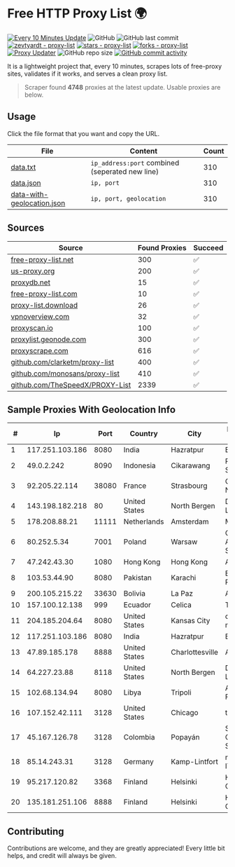 
# Free HTTP Proxy List 🌍

[![Every 10 Minutes Update](https://github.com/mertguvencli/http-proxy-list/actions/workflows/main.yml/badge.svg?branch=main)](https://github.com/mertguvencli/http-proxy-list/actions/workflows/main.yml)
![GitHub](https://img.shields.io/github/license/mertguvencli/http-proxy-list)
![GitHub last commit](https://img.shields.io/github/last-commit/mertguvencli/http-proxy-list)
[![zevtyardt - proxy-list](https://img.shields.io/static/v1?label=zevtyardt&message=proxy-list&color=blue&logo=github)](https://github.com/zevtyardt/proxy-list "Go to GitHub repo")
[![stars - proxy-list](https://img.shields.io/github/stars/zevtyardt/proxy-list?style=social)](https://github.com/zevtyardt/proxy-list)
[![forks - proxy-list](https://img.shields.io/github/forks/zevtyardt/proxy-list?style=social)](https://github.com/zevtyardt/proxy-list)
[![Proxy Updater](https://github.com/zevtyardt/proxy-list/workflows/Proxy%20Updater/badge.svg)](https://github.com/zevtyardt/proxy-list/actions?query=workflow:"Proxy+Updater")
![GitHub repo size](https://img.shields.io/github/repo-size/zevtyardt/proxy-list)
[![GitHub commit activity](https://img.shields.io/github/commit-activity/m/zevtyardt/proxy-list?logo=commits)](https://github.com/zevtyardt/proxy-list/commits/main)

It is a lightweight project that, every 10 minutes, scrapes lots of free-proxy sites, validates if it works, and serves a clean proxy list.

> Scraper found **4748** proxies at the latest update. Usable proxies are below.

## Usage

Click the file format that you want and copy the URL.

|File|Content|Count|
|----|-------|-----|
|[data.txt](https://raw.githubusercontent.com/mertguvencli/http-proxy-list/main/proxy-list/data.txt)|`ip_address:port` combined (seperated new line)|310|
|[data.json](https://raw.githubusercontent.com/mertguvencli/http-proxy-list/main/proxy-list/data.json)|`ip, port`|310|
|[data-with-geolocation.json](https://raw.githubusercontent.com/mertguvencli/http-proxy-list/main/proxy-list/data-with-geolocation.json)|`ip, port, geolocation`|310|

## Sources

|Source|Found Proxies|Succeed|
|------|-------------|-------|
|[free-proxy-list.net](https://free-proxy-list.net)|300|✅|
|[us-proxy.org](https://www.us-proxy.org)|200|✅|
|[proxydb.net](http://proxydb.net)|15|✅|
|[free-proxy-list.com](https://free-proxy-list.com/?page=&port=&type%5B%5D=http&type%5B%5D=https&up_time=0&search=Search)|10|✅|
|[proxy-list.download](https://www.proxy-list.download/HTTP)|26|✅|
|[vpnoverview.com](https://vpnoverview.com/privacy/anonymous-browsing/free-proxy-servers)|32|✅|
|[proxyscan.io](https://www.proxyscan.io)|100|✅|
|[proxylist.geonode.com](https://proxylist.geonode.com/api/proxy-list?limit=300&page=1&sort_by=lastChecked&sort_type=desc&protocols=http,https)|300|✅|
|[proxyscrape.com](https://api.proxyscrape.com/v2/?request=displayproxies&protocol=http&timeout=10000&country=all&ssl=all&anonymity=all)|616|✅|
|[github.com/clarketm/proxy-list](https://raw.githubusercontent.com/clarketm/proxy-list/master/proxy-list-raw.txt)|400|✅|
|[github.com/monosans/proxy-list](https://raw.githubusercontent.com/monosans/proxy-list/main/proxies/http.txt)|410|✅|
|[github.com/TheSpeedX/PROXY-List](https://raw.githubusercontent.com/TheSpeedX/PROXY-List/master/http.txt)|2339|✅|


## Sample Proxies With Geolocation Info

|#|Ip|Port|Country|City|Internet Service Provider|
|-|--|----|-------|----|-------------------------|
|1|117.251.103.186|8080|India|Hazratpur|BSNL Internet|
|2|49.0.2.242|8090|Indonesia|Cikarawang|PT Usaha Adi Sanggoro|
|3|92.205.22.114|38080|France|Strasbourg|GD MASS Network|
|4|143.198.182.218|80|United States|North Bergen|DigitalOcean, LLC|
|5|178.208.88.21|11111|Netherlands|Amsterdam|MCHOST|
|6|80.252.5.34|7001|Poland|Warsaw|GWNET Autonomus System|
|7|47.242.43.30|1080|Hong Kong|Hong Kong|Alibaba.com LLC|
|8|103.53.44.90|8080|Pakistan|Karachi|Ebone Network Pvt. Ltd|
|9|200.105.215.22|33630|Bolivia|La Paz|AXS Bolivia S. A.|
|10|157.100.12.138|999|Ecuador|Celica|Telconet S.A|
|11|204.185.204.64|8080|United States|Kansas City|org-morenet.more.net|
|12|117.251.103.186|8080|India|Hazratpur|BSNL Internet|
|13|47.89.185.178|8888|United States|Charlottesville|Alibaba.com LLC|
|14|64.227.23.88|8118|United States|North Bergen|DigitalOcean, LLC|
|15|102.68.134.94|8080|Libya|Tripoli|Aljeel Aljadeed For Technology|
|16|107.152.42.111|3128|United States|Chicago|tzulo, inc.|
|17|45.167.126.78|3128|Colombia|Popayán|Sepcom Comunicaciones SAS|
|18|85.14.243.31|3128|Germany|Kamp-Lintfort|myLoc managed IT AG|
|19|95.217.120.82|3368|Finland|Helsinki|Hetzner Online GmbH|
|20|135.181.251.106|8888|Finland|Helsinki|Hetzner Online GmbH|



## Contributing

Contributions are welcome, and they are greatly appreciated! Every
little bit helps, and credit will always be given.

